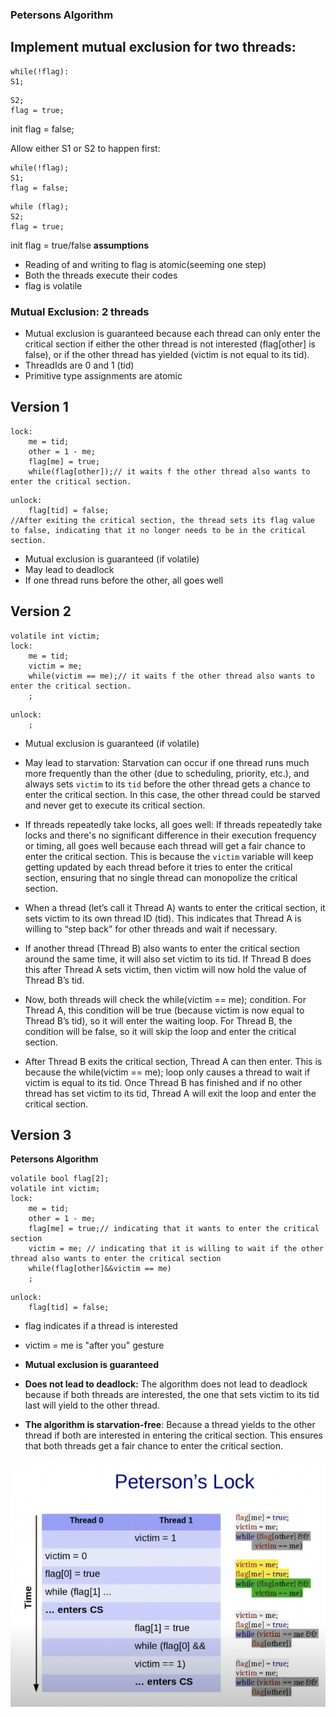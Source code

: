 ### Petersons Algorithm

## Implement mutual exclusion for two threads:

```
while(!flag):
S1;
```
```
S2;
flag = true;
```
init flag = false;

Allow either S1 or S2 to happen first:
```
while(!flag);
S1;
flag = false;

```
```
while (flag);
S2;
flag = true;
```
init flag = true/false
**assumptions**
- Reading of and writing to flag is atomic(seeming one step)
- Both the threads execute their codes
- flag is volatile

### Mutual Exclusion: 2 threads
- Mutual exclusion is guaranteed because each thread can only enter the critical section if either the other thread is not interested (flag[other] is false), or if the other thread has yielded (victim is not equal to its tid).
- ThreadIds are 0 and 1 (tid)
- Primitive type assignments are atomic

## Version 1
```
lock:
    me = tid;
    other = 1 - me;
    flag[me] = true;
    while(flag[other]);// it waits f the other thread also wants to enter the critical section.

```

```
unlock:
    flag[tid] = false;
//After exiting the critical section, the thread sets its flag value to false, indicating that it no longer needs to be in the critical section.
```

- Mutual exclusion is guaranteed (if volatile)
- May lead to deadlock
- If one thread runs before the other, all goes well

## Version 2
```
volatile int victim;
lock:
    me = tid;
    victim = me;
    while(victim == me);// it waits f the other thread also wants to enter the critical section.
    ;
```

```
unlock:
    ;
```
- Mutual exclusion is guaranteed (if volatile)
- May lead to starvation: Starvation can occur if one thread runs much more frequently than the other (due to scheduling, priority, etc.), and always sets `victim` to its `tid` before the other thread gets a chance to enter the critical section. In this case, the other thread could be starved and never get to execute its critical section.
- If threads repeatedly take locks, all goes well:  If threads repeatedly take locks and there's no significant difference in their execution frequency or timing, all goes well because each thread will get a fair chance to enter the critical section. This is because the `victim` variable will keep getting updated by each thread before it tries to enter the critical section, ensuring that no single thread can monopolize the critical section.

- When a thread (let’s call it Thread A) wants to enter the critical section, it sets victim to its own thread ID (tid). This indicates that Thread A is willing to “step back” for other threads and wait if necessary.
- If another thread (Thread B) also wants to enter the critical section around the same time, it will also set victim to its tid. If Thread B does this after Thread A sets victim, then victim will now hold the value of Thread B’s tid.
- Now, both threads will check the while(victim == me); condition. For Thread A, this condition will be true (because victim is now equal to Thread B’s tid), so it will enter the waiting loop. For Thread B, the condition will be false, so it will skip the loop and enter the critical section.
- After Thread B exits the critical section, Thread A can then enter. This is because the while(victim == me); loop only causes a thread to wait if victim is equal to its tid. Once Thread B has finished and if no other thread has set victim to its tid, Thread A will exit the loop and enter the critical section.

## Version 3
**Petersons Algorithm**

```
volatile bool flag[2];
volatile int victim;
lock:
    me = tid;
    other = 1 - me;
    flag[me] = true;// indicating that it wants to enter the critical section
    victim = me; // indicating that it is willing to wait if the other thread also wants to enter the critical section
    while(flag[other]&&victim == me)
    ;

```

```
unlock:
    flag[tid] = false;
```

- flag indicates if a thread is interested
- victim = me is "after you" gesture

- **Mutual exclusion is guaranteed**
- **Does not lead to deadlock:** The algorithm does not lead to deadlock because if both threads are interested, the one that sets victim to its tid last will yield to the other thread.
- **The algorithm is starvation-free**: Because a thread yields to the other thread if both are interested in entering the critical section. This ensures that both threads get a fair chance to enter the critical section.

![Peterson](Peterson.png)